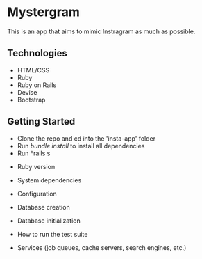 # Mystergram

This is an app that aims to mimic Instragram as much as possible. 

## Technologies
- HTML/CSS
- Ruby
- Ruby on Rails
- Devise
- Bootstrap

## Getting Started
- Clone the repo and cd into the 'insta-app' folder
- Run *bundle install* to install all dependencies
- Run *rails s




* Ruby version

* System dependencies

* Configuration

* Database creation

* Database initialization

* How to run the test suite

* Services (job queues, cache servers, search engines, etc.)

